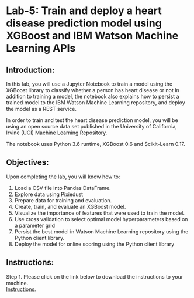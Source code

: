 # Lab-5: Train and deploy a heart disease prediction model using XGBoost and IBM Watson Machine Learning APIs

## Introduction:

In this lab, you will use a Jupyter Notebook to train a model using the XGBoost library to classify whether a person has heart disease or not In addition to training a model, the notebook also explains how to persist a trained model to the IBM Watson Machine Learning repository, and deploy the model as a REST service.

In order to train and test the heart disease prediction model, you will be using an open source data set published in the University of California, Irvine (UCI) Machine Learning Repository.

The notebook uses Python 3.6 runtime, XGBoost 0.6 and Scikit-Learn 0.17.

## Objectives:

Upon completing the lab, you will know how to:

1. Load a CSV file into Pandas DataFrame.
1. Explore data using Pixiedust
1. Prepare data for training and evaluation.
1. Create, train, and evaluate an XGBoost model.  
1. Visualize the importance of features that were used to train the model.
1. Use cross validation to select optimal model hyperparameters based on a parameter grid
1. Persist the best model in Watson Machine Learning repository using the Python client library.
1. Deploy the model for online scoring using the Python client library


## Instructions:

Step 1. Please click on the link below to download the instructions to your machine. <br>
[Instructions](https://github.com/bleonardb3/ML_POT_03-25-2021/raw/main/Lab-5/HeartDiseasev03-25-2021.pdf).


